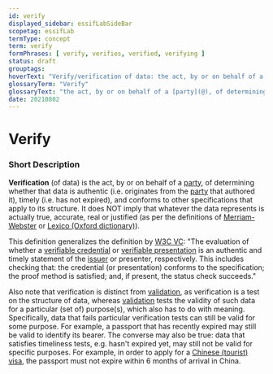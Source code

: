 ```yaml
---
id: verify
displayed_sidebar: essifLabSideBar
scopetag: essifLab
termType: concept
term: verify
formPhrases: [ verify, verifies, verified, verifying ]
status: draft
grouptags:
hoverText: "Verify/verification of data: the act, by or on behalf of a Party, of determining whether that data is authentic (i.e. originates from the Party that authored it), timely (i.e. has not expired), and conforms to other specifications that apply to its structure."
glossaryTerm: "Verify"
glossaryText: "the act, by or on behalf of a [party](@), of determining whether that data is authentic (i.e. originates from the [party](@) that authored it), timely (i.e. has not expired), and conforms to other specifications that apply to its structure."
date: 20210802
---
```


# Verify

### Short Description

**Verification** (of data) is the act, by or on behalf of a [party](@), of determining whether that data is authentic (i.e. originates from the [party](@) that authored it), timely (i.e. has not expired), and conforms to other specifications that apply to its structure. It does NOT imply that whatever the data represents is actually true, accurate, real or justified (as per the definitions of [Merriam-Webster](https://www.merriam-webster.com/dictionary/verify) or [Lexico (Oxford dictionary)](https://www.merriam-webster.com/dictionary/verify)).

This definition generalizes the definition by [W3C VC](https://www.w3.org/TR/vc-data-model/#dfn-verify): "The evaluation of whether a [verifiable credential](https://www.w3.org/TR/vc-data-model/#dfn-verifiable-credentials) or [verifiable presentation](https://www.w3.org/TR/vc-data-model/#dfn-verifiable-presentations) is an authentic and timely statement of the [issuer](https://www.w3.org/TR/vc-data-model/#dfn-issuers) or presenter, respectively. This includes checking that: the credential (or presentation) conforms to the specification; the proof method is satisfied; and, if present, the status check succeeds."

Also note that verification is distinct from [validation](validate@), as verification is a test on the structure of data, whereas [validation](validate@) tests the validity of such data for a particular (set of) purpose(s), which also has to do with meaning. Specifically, data that fails particular verification tests can still be valid for some purpose. For example, a passport that has recently expired may still be valid to identify its bearer. The converse may also be true: data that satisfies timeliness tests, e.g. hasn't expired yet, may still not be valid for specific purposes. For example, in order to apply for a [Chinese (tourist) visa](http://www.china-embassy.org/eng/hzqz/zgqz/t84246.htm), the passport must not expire within 6 months of arrival in China.
